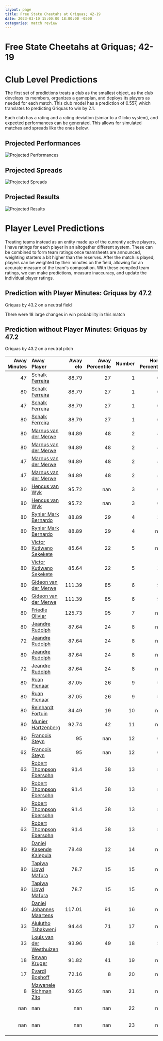```yaml
---  
layout: page  
title: Free State Cheetahs at Griquas; 42-19  
date: 2023-03-10 15:00:00 18:00:00 -0500  
categories: match review  
---
```

# Free State Cheetahs at Griquas; 42-19

# Club Level Predictions


The first set of predictions treats a club as the smallest object, as the club develops its members, organizes a gameplan, and deploys its players as needed for each match. This club model has a prediction of 0.557, which translates to predicting Griquas to win by 2.1.

Each club has a rating and a rating deviation (simiar to a Glicko system), and expected performances can be generated. This allows for simulated matches and spreads like the ones below.
## Projected Performances


![Projected Performances](plots/performances_2023-03-10-Griquas-FreeStateCheetahs.png)
## Projected Spreads


![Projected Spreads](plots/spreads_2023-03-10-Griquas-FreeStateCheetahs.png)
## Projected Results


![Projected Results](plots/resultbar_2023-03-10-Griquas-FreeStateCheetahs.png)
# Player Level Predictions


Treating teams instead as an entity made up of the currently active players, I have ratings for each player in an altogether different system. These can be combined to form team ratings once teamsheets are announced, weighting starters a bit higher than the reserves. After the match is played, players can be weighted by their minutes on the field, allowing for an accurate measure of the team's composition. With these compiled team ratings, we can make predictions, measure inaccuracy, and update the individual player ratings.
## Prediction with Player Minutes: Griquas by 47.2


Griquas by 43.2 on a neutral field

There were 18 large changes in win probability in this match
## Prediction without Player Minutes: Griquas by 47.2


Griquas by 43.2 on a neutral pitch



|   Away Minutes | Away Player                                                                    |   Away elo |   Away Percentile |   Number |   Home Percentile |   Home elo | Home Player                                                                        |   Home Minutes |
|---------------:|:-------------------------------------------------------------------------------|-----------:|------------------:|---------:|------------------:|-----------:|:-----------------------------------------------------------------------------------|---------------:|
|             47 | [Schalk Ferreira](..//playerfiles//SchalkFerreira_cleaned.md)                  |      88.79 |                27 |        1 |                66 |      99.65 | [Kudzwai Dube](..//playerfiles//KudzwaiDube_cleaned.md)                            |             46 |
|             80 | [Schalk Ferreira](..//playerfiles//SchalkFerreira_cleaned.md)                  |      88.79 |                27 |        1 |                66 |      99.65 | [Kudzwai Dube](..//playerfiles//KudzwaiDube_cleaned.md)                            |             80 |
|             47 | [Schalk Ferreira](..//playerfiles//SchalkFerreira_cleaned.md)                  |      88.79 |                27 |        1 |                66 |      99.65 | [Kudzwai Dube](..//playerfiles//KudzwaiDube_cleaned.md)                            |             80 |
|             80 | [Schalk Ferreira](..//playerfiles//SchalkFerreira_cleaned.md)                  |      88.79 |                27 |        1 |                66 |      99.65 | [Kudzwai Dube](..//playerfiles//KudzwaiDube_cleaned.md)                            |             46 |
|             80 | [Marnus van der Merwe](..//playerfiles//MarnusvanderMerwe_cleaned.md)          |      94.89 |                48 |        2 |                41 |      92.35 | [Janco Uys](..//playerfiles//JancoUys_cleaned.md)                                  |             80 |
|             80 | [Marnus van der Merwe](..//playerfiles//MarnusvanderMerwe_cleaned.md)          |      94.89 |                48 |        2 |                41 |      92.35 | [Janco Uys](..//playerfiles//JancoUys_cleaned.md)                                  |             46 |
|             47 | [Marnus van der Merwe](..//playerfiles//MarnusvanderMerwe_cleaned.md)          |      94.89 |                48 |        2 |                41 |      92.35 | [Janco Uys](..//playerfiles//JancoUys_cleaned.md)                                  |             46 |
|             47 | [Marnus van der Merwe](..//playerfiles//MarnusvanderMerwe_cleaned.md)          |      94.89 |                48 |        2 |                41 |      92.35 | [Janco Uys](..//playerfiles//JancoUys_cleaned.md)                                  |             80 |
|             80 | [Hencus van Wyk](..//playerfiles//HencusvanWyk_cleaned.md)                     |      95.72 |               nan |        3 |                66 |      99.81 | [Janu Botha](..//playerfiles//JanuBotha_cleaned.md)                                |             46 |
|             80 | [Hencus van Wyk](..//playerfiles//HencusvanWyk_cleaned.md)                     |      95.72 |               nan |        3 |                66 |      99.81 | [Janu Botha](..//playerfiles//JanuBotha_cleaned.md)                                |             80 |
|             80 | [Rynier Mark Bernardo](..//playerfiles//RynierMarkBernardo_cleaned.md)         |      88.89 |                29 |        4 |                34 |      90.66 | [Derrick Pretorius](..//playerfiles//DerrickPretorius_cleaned.md)                  |             66 |
|             80 | [Rynier Mark Bernardo](..//playerfiles//RynierMarkBernardo_cleaned.md)         |      88.89 |                29 |        4 |               nan |      95    | [Albert Liebenberg](..//playerfiles//AlbertLiebenberg_cleaned.md)                  |             80 |
|             80 | [Victor Kutlwano Sekekete](..//playerfiles//VictorKutlwanoSekekete_cleaned.md) |      85.64 |                22 |        5 |               nan |      95    | [Albert Liebenberg](..//playerfiles//AlbertLiebenberg_cleaned.md)                  |             80 |
|             80 | [Victor Kutlwano Sekekete](..//playerfiles//VictorKutlwanoSekekete_cleaned.md) |      85.64 |                22 |        5 |                34 |      90.66 | [Derrick Pretorius](..//playerfiles//DerrickPretorius_cleaned.md)                  |             80 |
|             80 | [Gideon van der Merwe](..//playerfiles//GideonvanderMerwe_cleaned.md)          |     111.39 |                85 |        6 |                93 |     120.06 | [Niel Otto](..//playerfiles//NielOtto_cleaned.md)                                  |             80 |
|             40 | [Gideon van der Merwe](..//playerfiles//GideonvanderMerwe_cleaned.md)          |     111.39 |                85 |        6 |                93 |     120.06 | [Niel Otto](..//playerfiles//NielOtto_cleaned.md)                                  |             80 |
|             80 | [Friedle Olivier](..//playerfiles//FriedleOlivier_cleaned.md)                  |     125.73 |                95 |        7 |               nan |      96.02 | [Stephan Smit](..//playerfiles//StephanSmit_cleaned.md)                            |             80 |
|             80 | [Jeandre Rudolph](..//playerfiles//JeandreRudolph_cleaned.md)                  |      87.64 |                24 |        8 |               nan |      95    | [Janco Venter](..//playerfiles//JancoVenter_cleaned.md)                            |             80 |
|             72 | [Jeandre Rudolph](..//playerfiles//JeandreRudolph_cleaned.md)                  |      87.64 |                24 |        8 |               nan |      95    | [Janco Venter](..//playerfiles//JancoVenter_cleaned.md)                            |             80 |
|             80 | [Jeandre Rudolph](..//playerfiles//JeandreRudolph_cleaned.md)                  |      87.64 |                24 |        8 |               nan |      95    | [Janco Venter](..//playerfiles//JancoVenter_cleaned.md)                            |             46 |
|             72 | [Jeandre Rudolph](..//playerfiles//JeandreRudolph_cleaned.md)                  |      87.64 |                24 |        8 |               nan |      95    | [Janco Venter](..//playerfiles//JancoVenter_cleaned.md)                            |             46 |
|             80 | [Ruan Pienaar](..//playerfiles//RuanPienaar_cleaned.md)                        |      87.05 |                26 |        9 |                59 |      95.49 | [Johan Mulder](..//playerfiles//JohanMulder_cleaned.md)                            |             59 |
|             80 | [Ruan Pienaar](..//playerfiles//RuanPienaar_cleaned.md)                        |      87.05 |                26 |        9 |                59 |      95.49 | [Johan Mulder](..//playerfiles//JohanMulder_cleaned.md)                            |             80 |
|             80 | [Reinhardt Fortuin](..//playerfiles//ReinhardtFortuin_cleaned.md)              |      84.49 |                19 |       10 |               nan |      95    | [Lubabalo Dobela](..//playerfiles//LubabaloDobela_cleaned.md)                      |             80 |
|             80 | [Munier Hartzenberg](..//playerfiles//MunierHartzenberg_cleaned.md)            |      92.74 |                42 |       11 |               nan |      95    | [Luther Obi](..//playerfiles//LutherObi_cleaned.md)                                |             80 |
|             80 | [Francois Steyn](..//playerfiles//FrancoisSteyn_cleaned.md)                    |      95    |               nan |       12 |                63 |      99.74 | [Zander du Plessis](..//playerfiles//ZanderduPlessis_cleaned.md)                   |             80 |
|             62 | [Francois Steyn](..//playerfiles//FrancoisSteyn_cleaned.md)                    |      95    |               nan |       12 |                63 |      99.74 | [Zander du Plessis](..//playerfiles//ZanderduPlessis_cleaned.md)                   |             80 |
|             63 | [Robert Thompson Ebersohn](..//playerfiles//RobertThompsonEbersohn_cleaned.md) |      91.4  |                38 |       13 |                82 |     107.89 | [Sango (Saida) Xamlashe](..//playerfiles//Sango(Saida)Xamlashe_cleaned.md)         |             80 |
|             80 | [Robert Thompson Ebersohn](..//playerfiles//RobertThompsonEbersohn_cleaned.md) |      91.4  |                38 |       13 |                82 |     107.89 | [Sango (Saida) Xamlashe](..//playerfiles//Sango(Saida)Xamlashe_cleaned.md)         |             80 |
|             80 | [Robert Thompson Ebersohn](..//playerfiles//RobertThompsonEbersohn_cleaned.md) |      91.4  |                38 |       13 |                82 |     107.89 | [Sango (Saida) Xamlashe](..//playerfiles//Sango(Saida)Xamlashe_cleaned.md)         |             72 |
|             63 | [Robert Thompson Ebersohn](..//playerfiles//RobertThompsonEbersohn_cleaned.md) |      91.4  |                38 |       13 |                82 |     107.89 | [Sango (Saida) Xamlashe](..//playerfiles//Sango(Saida)Xamlashe_cleaned.md)         |             72 |
|             80 | [Daniel Kasende Kalepula](..//playerfiles//DanielKasendeKalepula_cleaned.md)   |      78.48 |                12 |       14 |               nan |      95    | [Rosco Shane Specman](..//playerfiles//RoscoShaneSpecman_cleaned.md)               |             80 |
|             80 | [Tapiwa Lloyd Mafura](..//playerfiles//TapiwaLloydMafura_cleaned.md)           |      78.7  |                15 |       15 |               nan |     120.78 | [Jay Cee Nel](..//playerfiles//JayCeeNel_cleaned.md)                               |             63 |
|             80 | [Tapiwa Lloyd Mafura](..//playerfiles//TapiwaLloydMafura_cleaned.md)           |      78.7  |                15 |       15 |               nan |     120.78 | [Jay Cee Nel](..//playerfiles//JayCeeNel_cleaned.md)                               |             80 |
|             40 | [Daniel Johannes Maartens](..//playerfiles//DanielJohannesMaartens_cleaned.md) |     117.01 |                91 |       16 |               nan |      95    | [Junior Banda](..//playerfiles//JuniorBanda_cleaned.md)                            |             34 |
|             33 | [Alulutho Tshakweni](..//playerfiles//AluluthoTshakweni_cleaned.md)            |      94.44 |                71 |       17 |               nan |      95    | [Cebolenkosi Dlamini](..//playerfiles//CebolenkosiDlamini_cleaned.md)              |             34 |
|             33 | [Louis van der Westhuizen](..//playerfiles//LouisvanderWesthuizen_cleaned.md)  |      93.96 |                49 |       18 |                53 |     101.65 | [Gustav Du Rand](..//playerfiles//GustavDuRand_cleaned.md)                         |             34 |
|             18 | [Rewan Kruger](..//playerfiles//RewanKruger_cleaned.md)                        |      91.82 |                41 |       19 |               nan |      94.21 | [Carl Els](..//playerfiles//CarlEls_cleaned.md)                                    |             34 |
|             17 | [Evardi Boshoff](..//playerfiles//EvardiBoshoff_cleaned.md)                    |      72.16 |                 8 |       20 |               nan |      98.26 | [Bobby Alexander](..//playerfiles//BobbyAlexander_cleaned.md)                      |             21 |
|              8 | [Mzwanele Richman Zito](..//playerfiles//MzwaneleRichmanZito_cleaned.md)       |      93.65 |               nan |       21 |               nan |      95    | [Malcolm Jaer](..//playerfiles//MalcolmJaer_cleaned.md)                            |             17 |
|            nan | nan                                                                            |     nan    |               nan |       22 |               nan |      95    | [Johan Retief](..//playerfiles//JohanRetief_cleaned.md)                            |             14 |
|            nan | nan                                                                            |     nan    |               nan |       23 |               nan |      95    | [George Alexander Whitehead](..//playerfiles//GeorgeAlexanderWhitehead_cleaned.md) |              8 |

